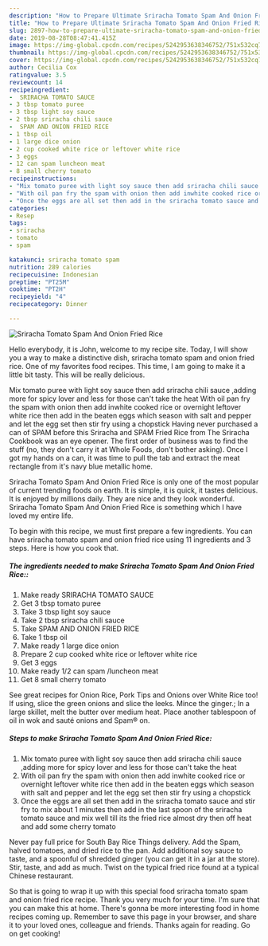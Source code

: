 ```yaml
---
description: "How to Prepare Ultimate Sriracha Tomato Spam And Onion Fried Rice"
title: "How to Prepare Ultimate Sriracha Tomato Spam And Onion Fried Rice"
slug: 2897-how-to-prepare-ultimate-sriracha-tomato-spam-and-onion-fried-rice
date: 2019-08-28T08:47:41.415Z
image: https://img-global.cpcdn.com/recipes/5242953638346752/751x532cq70/sriracha-tomato-spam-and-onion-fried-rice-recipe-main-photo.jpg
thumbnail: https://img-global.cpcdn.com/recipes/5242953638346752/751x532cq70/sriracha-tomato-spam-and-onion-fried-rice-recipe-main-photo.jpg
cover: https://img-global.cpcdn.com/recipes/5242953638346752/751x532cq70/sriracha-tomato-spam-and-onion-fried-rice-recipe-main-photo.jpg
author: Cecilia Cox
ratingvalue: 3.5
reviewcount: 14
recipeingredient:
-  SRIRACHA TOMATO SAUCE
- 3 tbsp tomato puree
- 3 tbsp light soy sauce
- 2 tbsp sriracha chili sauce
-  SPAM AND ONION FRIED RICE
- 1 tbsp oil
- 1 large dice onion
- 2 cup cooked white rice or leftover white rice
- 3 eggs
- 12 can spam luncheon meat
- 8 small cherry tomato
recipeinstructions:
- "Mix tomato puree with light soy sauce then add sriracha chili sauce ,adding more for spicy lover and less for those can&#39;t take the heat"
- "With oil pan fry the spam with onion then add inwhite cooked rice or overnight leftover white rice  then add in the beaten eggs which season with salt and pepper  and let the egg set then stir fry using a chopstick"
- "Once the eggs are all set then add in the sriracha tomato sauce and stir fry to mix about 1 minutes then add in the last spoon of the sriracha tomato sauce and mix well till its the fried rice almost dry then off heat and add some cherry tomato"
categories:
- Resep
tags:
- sriracha
- tomato
- spam

katakunci: sriracha tomato spam
nutrition: 289 calories
recipecuisine: Indonesian
preptime: "PT25M"
cooktime: "PT2H"
recipeyield: "4"
recipecategory: Dinner

---
```



![Sriracha Tomato Spam And Onion Fried Rice](https://img-global.cpcdn.com/recipes/5242953638346752/751x532cq70/sriracha-tomato-spam-and-onion-fried-rice-recipe-main-photo.jpg)

Hello everybody, it is John, welcome to my recipe site. Today, I will show you a way to make a distinctive dish, sriracha tomato spam and onion fried rice. One of my favorites food recipes. This time, I am going to make it a little bit tasty. This will be really delicious.

Mix tomato puree with light soy sauce then add sriracha chili sauce ,adding more for spicy lover and less for those can&#39;t take the heat With oil pan fry the spam with onion then add inwhite cooked rice or overnight leftover white rice then add in the beaten eggs which season with salt and pepper and let the egg set then stir fry using a chopstick Having never purchased a can of SPAM before this Sriracha and SPAM Fried Rice from The Sriracha Cookbook was an eye opener. The first order of business was to find the stuff (no, they don&#39;t carry it at Whole Foods, don&#39;t bother asking). Once I got my hands on a can, it was time to pull the tab and extract the meat rectangle from it&#39;s navy blue metallic home.

Sriracha Tomato Spam And Onion Fried Rice is only one of the most popular of current trending foods on earth. It is simple, it is quick, it tastes delicious. It is enjoyed by millions daily. They are nice and they look wonderful. Sriracha Tomato Spam And Onion Fried Rice is something which I have loved my entire life.


To begin with this recipe, we must first prepare a few ingredients. You can have sriracha tomato spam and onion fried rice using 11 ingredients and 3 steps. Here is how you cook that.

##### The ingredients needed to make Sriracha Tomato Spam And Onion Fried Rice::

1. Make ready  SRIRACHA TOMATO SAUCE
1. Get 3 tbsp tomato puree
1. Take 3 tbsp light soy sauce
1. Take 2 tbsp sriracha chili sauce
1. Take  SPAM AND ONION FRIED RICE
1. Take 1 tbsp oil
1. Make ready 1 large dice onion
1. Prepare 2 cup cooked white rice or leftover white rice
1. Get 3 eggs
1. Make ready 1/2 can spam /luncheon meat
1. Get 8 small cherry tomato


See great recipes for Onion Rice, Pork Tips and Onions over White Rice too! If using, slice the green onions and slice the leeks. Mince the ginger.; In a large skillet, melt the butter over medium heat. Place another tablespoon of oil in wok and sauté onions and Spam® on. 

##### Steps to make Sriracha Tomato Spam And Onion Fried Rice:

1. Mix tomato puree with light soy sauce then add sriracha chili sauce ,adding more for spicy lover and less for those can&#39;t take the heat
1. With oil pan fry the spam with onion then add inwhite cooked rice or overnight leftover white rice  then add in the beaten eggs which season with salt and pepper  and let the egg set then stir fry using a chopstick
1. Once the eggs are all set then add in the sriracha tomato sauce and stir fry to mix about 1 minutes then add in the last spoon of the sriracha tomato sauce and mix well till its the fried rice almost dry then off heat and add some cherry tomato


Never pay full price for South Bay Rice Things delivery. Add the Spam, halved tomatoes, and dried rice to the pan. Add additional soy sauce to taste, and a spoonful of shredded ginger (you can get it in a jar at the store). Stir, taste, and add as much. Twist on the typical fried rice found at a typical Chinese restaurant. 

So that is going to wrap it up with this special food sriracha tomato spam and onion fried rice recipe. Thank you very much for your time. I'm sure that you can make this at home. There's gonna be more interesting food in home recipes coming up. Remember to save this page in your browser, and share it to your loved ones, colleague and friends. Thanks again for reading. Go on get cooking!
